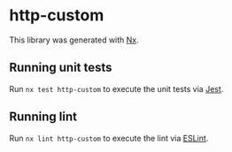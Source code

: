 # http-custom

This library was generated with [Nx](https://nx.dev).

## Running unit tests

Run `nx test http-custom` to execute the unit tests via [Jest](https://jestjs.io).

## Running lint

Run `nx lint http-custom` to execute the lint via [ESLint](https://eslint.org/).
